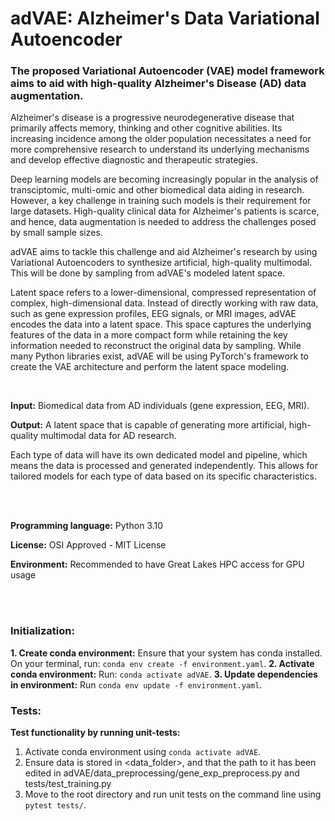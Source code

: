 # adVAE: Alzheimer's Data Variational Autoencoder

### The proposed Variational Autoencoder (VAE) model framework aims to aid with high-quality Alzheimer's Disease (AD) data augmentation.

Alzheimer's disease is a progressive neurodegenerative disease that primarily affects memory, thinking and other cognitive abilities. Its increasing incidence among the older population necessitates a need for more comprehensive research to understand its underlying mechanisms and develop effective diagnostic and therapeutic strategies.


Deep learning models are becoming increasingly popular in the analysis of transciptomic, multi-omic and other biomedical data aiding in research. However, a key challenge in training such models is their requirement for large datasets. High-quality clinical data for Alzheimer's patients is scarce, and hence, data augmentation is needed to address the challenges posed by small sample sizes.


adVAE aims to tackle this challenge and aid Alzheimer's research by using Variational Autoencoders to synthesize artificial, high-quality multimodal. This will be done by sampling from adVAE's modeled latent space.


Latent space refers to a lower-dimensional, compressed representation of complex, high-dimensional data. Instead of directly working with raw data, such as gene expression profiles, EEG signals, or MRI images, adVAE encodes the data into a latent space. This space captures the underlying features of the data in a more compact form while retaining the key information needed to reconstruct the original data by sampling. While many Python libraries exist, adVAE will be using PyTorch's framework to create the VAE architecture and perform the latent space modeling.

<br>

**Input:** Biomedical data from AD individuals (gene expression, EEG, MRI).

**Output:** A latent space that is capable of generating more artificial, high-quality multimodal data for AD research.

Each type of data will have its own dedicated model and pipeline, which means the data is processed and generated independently. This allows for tailored models for each type of data based on its specific characteristics.

<br>
<br>

**Programming language:** Python 3.10

**License:** OSI Approved - MIT License

**Environment:** Recommended to have Great Lakes HPC access for GPU usage

<br>
<br>

### Initialization:

**1. Create conda environment:** Ensure that your system has conda installed. On your terminal, run: `conda env create -f environment.yaml`.
**2. Activate conda environment:** Run: `conda activate adVAE`.
**3. Update dependencies in environment:** Run `conda env update -f environment.yaml`.

### Tests:

**Test functionality by running unit-tests:**
1. Activate conda environment using `conda activate adVAE`.
2. Ensure data is stored in <data_folder>, and that the path to it has been edited in adVAE/data_preprocessing/gene_exp_preprocess.py and tests/test_training.py
3. Move to the root directory and run unit tests on the command line using `pytest tests/`.




